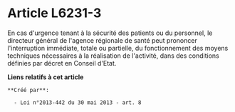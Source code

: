 # Article L6231-3

En cas d'urgence tenant à la sécurité des patients ou du personnel, le directeur général de l'agence régionale de santé peut
prononcer l'interruption immédiate, totale ou partielle, du fonctionnement des moyens techniques nécessaires à la réalisation
de l'activité, dans des conditions définies par décret en Conseil d'Etat.

**Liens relatifs à cet article**

	**Créé par**:

	  - Loi n°2013-442 du 30 mai 2013 - art. 8

